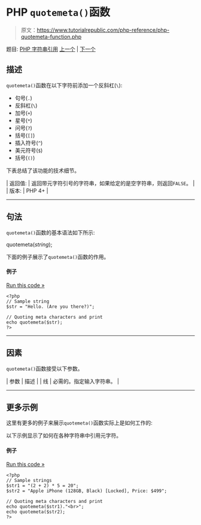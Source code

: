 # PHP `quotemeta()`函数

> 原文：<https://www.tutorialrepublic.com/php-reference/php-quotemeta-function.php>

题目: [PHP 字符串引用](php-string-functions.php) [上一个](php-quoted-printable-encode-function.php) | [下一个](php-rtrim-function.php)

## 描述

`quotemeta()`函数在以下字符前添加一个反斜杠(`\`):

*   句号(`.`)
*   反斜杠(`\`)
*   加号(`+`)
*   星号(`*`)
*   问号(`?`)
*   括号(`[]`)
*   插入符号(`^`)
*   美元符号(`$`)
*   括号(`()`)

下表总结了该功能的技术细节。

| 返回值: | 返回带元字符引号的字符串，如果给定的是空字符串，则返回`FALSE`。 |
| 版本: | PHP 4+ |

* * *

## 句法

`quotemeta()`函数的基本语法如下所示:

quotemeta(*string*);

下面的例子展示了`quotemeta()`函数的作用。

#### 例子

[Run this code »](../codelab.php?topic=php&file=quote-meta-characters "Run this code to view the output")

```
<?php
// Sample string
$str = "Hello. (Are you there?)";

// Quoting meta characters and print
echo quotemeta($str);
?>
```

* * *

## 因素

`quotemeta()`函数接受以下参数。

| 参数 | 描述 |
| 线 | 必需的。指定输入字符串。 |

* * *

## 更多示例

这里有更多的例子来展示`quotemeta()`函数实际上是如何工作的:

以下示例显示了如何在各种字符串中引用元字符。

#### 例子

[Run this code »](../codelab.php?topic=php&file=add-backslash-before-every-meta-character "Run this code to view the output")

```
<?php
// Sample strings
$str1 = "(2 + 2) * 5 = 20";
$str2 = "Apple iPhone (128GB, Black) [Locked], Price: $499";

// Quoting meta characters and print
echo quotemeta($str1)."<br>";
echo quotemeta($str2);
?>
```